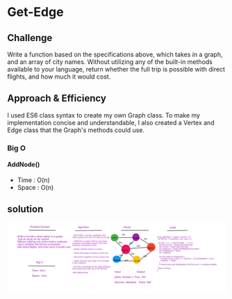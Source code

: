 # Get-Edge

## Challenge
Write a function based on the specifications above, which takes in a graph, and an array of city names. Without utilizing any of the built-in methods available to your language, return whether the full trip is possible with direct flights, and how much it would cost.

## Approach & Efficiency
I used ES6 class syntax to create my own Graph class. To make my implementation concise and understandable, I also created a Vertex and Edge class that the Graph's methods could use.


### Big O
#### AddNode()
- Time : O(n)
- Space : O(n)


## solution
![whiteboard](../assets/getEdges.png)